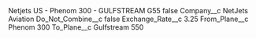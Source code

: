 <?xml version="1.0" encoding="UTF-8"?>
<CustomMetadata xmlns="http://soap.sforce.com/2006/04/metadata" xmlns:xsi="http://www.w3.org/2001/XMLSchema-instance" xmlns:xsd="http://www.w3.org/2001/XMLSchema">
    <label>Netjets US - Phenom 300 - GULFSTREAM G55</label>
    <protected>false</protected>
    <values>
        <field>Company__c</field>
        <value xsi:type="xsd:string">NetJets Aviation</value>
    </values>
    <values>
        <field>Do_Not_Combine__c</field>
        <value xsi:type="xsd:boolean">false</value>
    </values>
    <values>
        <field>Exchange_Rate__c</field>
        <value xsi:type="xsd:double">3.25</value>
    </values>
    <values>
        <field>From_Plane__c</field>
        <value xsi:type="xsd:string">Phenom 300</value>
    </values>
    <values>
        <field>To_Plane__c</field>
        <value xsi:type="xsd:string">Gulfstream 550</value>
    </values>
</CustomMetadata>
